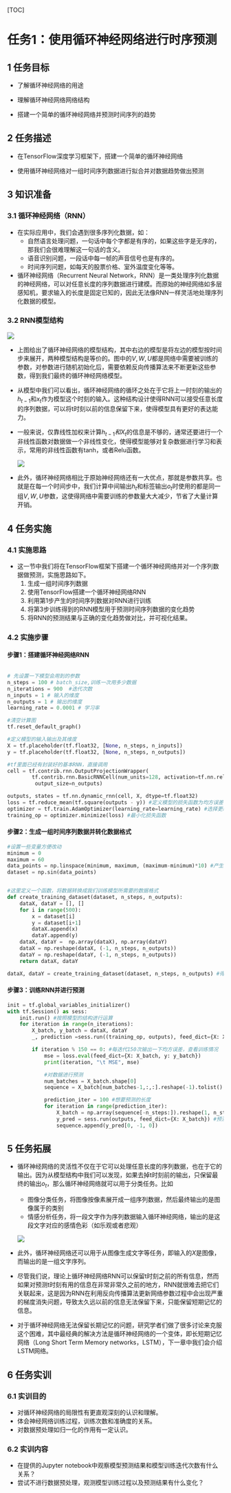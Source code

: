[TOC]
# 任务1：使用循环神经网络进行时序预测

## 1 任务目标

- 了解循环神经网络的用途

- 理解循环神经网络网络结构

- 搭建一个简单的循环神经网络并预测时间序列的趋势 

  


## 2 任务描述

- 在TensorFlow深度学习框架下，搭建一个简单的循环神经网络

- 使用循环神经网络对一组时间序列数据进行拟合并对数据趋势做出预测

  


## 3 知识准备

### 3.1 循环神经网络（RNN）

- 在实际应用中，我们会遇到很多序列化数据，如：
  - 自然语言处理问题，一句话中每个字都是有序的，如果这些字是无序的，那我们会很难理解这一句话的含义。
  - 语音识别问题，一段话中每一帧的声音信号也是有序的。
  - 时间序列问题，如每天的股票价格、室外温度变化等等。
- 循环神经网络（Recurrent Neural Network，RNN）是一类处理序列化数据的神经网络，可以对任意长度的序列数据进行建模。而原始的神经网络如多层感知机，要求输入的长度是固定已知的，因此无法像RNN一样灵活地处理序列化数据的模型。
  

### 3.2 RNN模型结构



![](.\rnn.jpg)

  



- 上图给出了循环神经网络的模型结构，其中右边的模型是将左边的模型按时间步来展开，两种模型结构是等价的。图中的$V,W,U$都是网络中需要被训练的参数，对参数进行随机初始化后，需要依赖反向传播算法来不断更新这些参数，得到我们最终的循环神经网络模型。
- 从模型中我们可以看出，循环神经网络的循环之处在于它将上一时刻的输出的$h_{t-1}$和$x_t$作为模型这个时刻的输入。这种结构设计使得RNN可以接受任意长度的序列数据，可以将t时刻以前的信息保留下来，使得模型具有更好的表达能力。
- 一般来说，仅靠线性加权来计算$h_{t-1}和X_t$的信息是不够的，通常还要进行一个非线性函数对数据做一个非线性变化，使得模型能够对复杂数据进行学习和表示，常用的非线性函数有tanh，或者Relu函数。

  ![](./rnn2.png)
- 此外，循环神经网络相比于原始神经网络还有一大优点，那就是参数共享。也就是在每一个时间步中，我们计算中间输出$h_t$和标签输出$o_t$时使用的都是同一组$V,W,U$参数，这使得网络中需要训练的参数量大大减少，节省了大量计算开销。




## 4 任务实施

### 4.1 实施思路

- 这一节中我们将在TensorFlow框架下搭建一个循环神经网络并对一个序列数据做预测，实施思路如下。
  1. 生成一组时间序列数据
  2. 使用TensorFlow搭建一个循环神经网络RNN
  3. 利用第1步产生的时间序列数据对RNN进行训练
  4. 将第3步训练得到的RNN模型用于预测时间序列数据的变化趋势
  5. 将RNN的预测结果与正确的变化趋势做对比，并可视化结果。




### 4.2 实施步骤

#### 步骤1：搭建循环神经网络RNN

```python

# 先设置一下模型会用到的参数
n_steps = 100 # batch_size,训练一次用多少数据
n_iterations = 900  #迭代次数
n_inputs = 1 # 输入的维度
n_outputs = 1 # 输出的维度
learning_rate = 0.0001 # 学习率

#清空计算图
tf.reset_default_graph()

#定义模型的输入输出及其维度
X = tf.placeholder(tf.float32, [None, n_steps, n_inputs])
y = tf.placeholder(tf.float32, [None, n_steps, n_outputs])

#tf里面已经有封装好的基本RNN，直接调用
cell = tf.contrib.rnn.OutputProjectionWrapper(
        tf.contrib.rnn.BasicRNNCell(num_units=128, activation=tf.nn.relu), #因为数据是非线性的，所以设置relu作为激活函数
         output_size=n_outputs) 

outputs, states = tf.nn.dynamic_rnn(cell, X, dtype=tf.float32)
loss = tf.reduce_mean(tf.square(outputs - y)) #定义模型的损失函数为均方误差
optimizer = tf.train.AdamOptimizer(learning_rate=learning_rate) #选择更新参数的方法为adam
training_op = optimizer.minimize(loss) #最小化损失函数

```



#### 步骤2：生成一组时间序列数据并转化数据格式

```python
#设置一些变量方便改动
minimum = 0
maximum = 60
data_points = np.linspace(minimum, maximum, (maximum-minimum)*10) #产生(maximum-minimum)*10个数据点
dataset = np.sin(data_points)


#这里定义一个函数，将数据转换成我们训练模型所需要的数据格式
def create_training_dataset(dataset, n_steps, n_outputs):
    dataX, dataY = [], []
    for i in range(500):  
        x = dataset[i]
        y = dataset[i+1]
        dataX.append(x)
        dataY.append(y)
    dataX, dataY =  np.array(dataX), np.array(dataY)
    dataX = np.reshape(dataX, (-1, n_steps, n_outputs))
    dataY = np.reshape(dataY, (-1, n_steps, n_outputs))    
    return dataX, dataY

dataX, dataY = create_training_dataset(dataset, n_steps, n_outputs) #得到训练数据
```



#### 步骤3：训练RNN并进行预测

```python
init = tf.global_variables_initializer()
with tf.Session() as sess:
    init.run() #按照模型的结构进行运算
    for iteration in range(n_iterations):
        X_batch, y_batch = dataX, dataY
        _, prediction =sess.run((training_op, outputs), feed_dict={X: X_batch, y: y_batch})

        if iteration % 150 == 0: #每迭代150次输出一下均方误差，查看训练情况
            mse = loss.eval(feed_dict={X: X_batch, y: y_batch})
            print(iteration, "\t MSE", mse)

            #对数据进行预测
            num_batches = X_batch.shape[0]
            sequence = X_batch[num_batches-1,:,:].reshape(-1).tolist()

            prediction_iter = 100 #想要预测的长度
            for iteration in range(prediction_iter):
                X_batch = np.array(sequence[-n_steps:]).reshape(1, n_steps, 1) #输入值
                y_pred = sess.run(outputs, feed_dict={X: X_batch}) #预测值
                sequence.append(y_pred[0, -1, 0])

```






## 5 任务拓展

- 循环神经网络的灵活性不仅在于它可以处理任意长度的序列数据，也在于它的输出。因为从模型结构中我们可以发现，如果去掉t时刻前的输出，只保留最终的输出$o_t$，那么循环神经网络就可以用于分类任务。比如
  - 图像分类任务，将图像按像素展开成一组序列数据，然后最终输出的是图像属于的类别
  - 情感分析任务，将一段文字作为序列数据输入循环神经网络，输出的是这段文字对应的感情色彩（如乐观或者悲观）
  
  ![](./classification.jpg)
- 此外，循环神经网络还可以用于从图像生成文字等任务，即输入的$X$是图像，而输出的是一组文字序列。
- 尽管我们说，理论上循环神经网络RNN可以保留t时刻之前的所有信息，然而如果对预测t时刻有用的信息在非常非常久之前的地方，RNN就很难去把它们关联起来，这是因为RNN在利用反向传播算法更新网络参数过程中会出现严重的梯度消失问题，导致太久远以前的信息无法保留下来，只能保留短期记忆的信息。
- 对于循环神经网络无法保留长期记忆的问题，研究学者们做了很多讨论来克服这个困难，其中最经典的解决方法是循环神经网络的一个变体，即长短期记忆网络（Long Short Term Memory networks，LSTM），下一章中我们会介绍LSTM网络。



## 6 任务实训

### 6.1 实训目的

- 对循环神经网络的局限性有更直观深刻的认识和理解。
- 体会神经网络训练过程，训练次数和准确度的关系。
- 对数据预处理如归一化的作用有一定认识。

### 6.2 实训内容

- 在提供的Jupyter notebook中观察模型预测结果和模型训练迭代次数有什么关系？
- 尝试不进行数据预处理，观测模型训练过程以及预测结果有什么变化？


